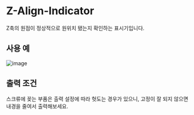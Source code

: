 # Z-Align-Indicator

Z축의 원점이 정상적으로 원위치 됐는지 확인하는 표시기입니다.

## 사용 예

![image](https://user-images.githubusercontent.com/14369006/236607272-79018ceb-5b89-499d-a1d1-9da46f4da50c.png)


## 출력 조건

스크류에 꽂는 부품은 출력 설정에 따라 헛도는 경우가 있으니, 고정이 잘 되지 않으면 내경을 줄여서 출력해보세요.
